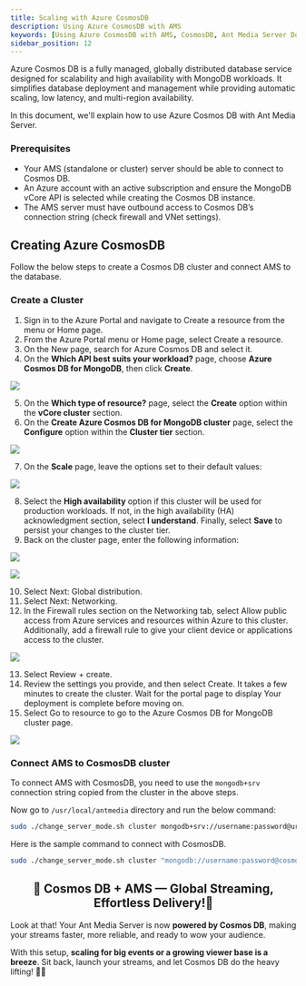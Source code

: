 ```yaml
---
title: Scaling with Azure CosmosDB
description: Using Azure CosmosDB with AMS
keywords: [Using Azure CosmosDB with AMS, CosmosDB, Ant Media Server Documentation, Ant Media Server Tutorials]
sidebar_position: 12
---
```


Azure Cosmos DB is a fully managed, globally distributed database service designed for scalability and high availability with MongoDB workloads. It simplifies database deployment and management while providing automatic scaling, low latency, and multi-region availability.

In this document, we'll explain how to use Azure Cosmos DB with Ant Media Server.

### Prerequisites

- Your AMS (standalone or cluster) server should be able to connect to Cosmos DB.
- An Azure account with an active subscription and ensure the MongoDB vCore API is selected while creating the Cosmos DB instance.
- The AMS server must have outbound access to Cosmos DB’s connection string (check firewall and VNet settings).

## Creating Azure CosmosDB

Follow the below steps to create a Cosmos DB cluster and connect AMS to the database.

### Create a Cluster

1. Sign in to the Azure Portal and navigate to Create a resource from the menu or Home page.
2. From the Azure Portal menu or Home page, select Create a resource.
3. On the New page, search for Azure Cosmos DB and select it.
4. On the **Which API best suits your workload?** page, choose **Azure Cosmos DB for MongoDB**, then click **Create**.

![](@site/static/img/clustering-and-scaling/scale-with-azure-cosmosdb/1-create-azure-cosmos-db1.webp)

5. On the **Which type of resource?** page, select the **Create** option within the **vCore cluster** section. 
6. On the **Create Azure Cosmos DB for MongoDB cluster** page, select the **Configure** option within the **Cluster tier** section.

![](@site/static/img/clustering-and-scaling/scale-with-azure-cosmosdb/2-configure-option.webp)

7. On the **Scale** page, leave the options set to their default values:

![](@site/static/img/clustering-and-scaling/scale-with-azure-cosmosdb/3-scale.webp)

8. Select the **High availability** option if this cluster will be used for production workloads. If not, in the high availability (HA) acknowledgment section, select **I understand**. Finally, select **Save** to persist your changes to the cluster tier.
9. Back on the cluster page, enter the following information:

![](@site/static/img/clustering-and-scaling/scale-with-azure-cosmosdb/4-details.webp)

![](@site/static/img/clustering-and-scaling/scale-with-azure-cosmosdb/4a-details.webp)

10. Select Next: Global distribution.
11. Select Next: Networking.
12. In the Firewall rules section on the Networking tab, select Allow public access from Azure services and resources within Azure to this cluster. Additionally, add a firewall rule to give your client device or applications access to the cluster.

![](@site/static/img/clustering-and-scaling/scale-with-azure-cosmosdb/5-network.webp)

13. Select Review + create.
14. Review the settings you provide, and then select Create. It takes a few minutes to create the cluster. Wait for the portal page to display Your deployment is complete before moving on.
15. Select Go to resource to go to the Azure Cosmos DB for MongoDB cluster page.

![](@site/static/img/clustering-and-scaling/scale-with-azure-cosmosdb/6-complete.webp)

### Connect AMS to CosmosDB cluster

To connect AMS with CosmosDB, you need to use the `mongodb+srv` connection string copied from the cluster in the above steps.

Now go to `/usr/local/antmedia` directory and run the below command:

```bash
sudo ./change_server_mode.sh cluster mongodb+srv://username:password@url
```

Here is the sample command to connect with CosmosDB.

```bash
sudo ./change_server_mode.sh cluster "mongodb://username:password@cosmosdb-account-name.mongo.cosmos.azure.com:10255/?ssl=true&replicaSet=globaldb&retryWrites=false"
```


<div align="center">
  <h2> 🎉 Cosmos DB + AMS — Global Streaming, Effortless Delivery!🚀 </h2>
</div>

Look at that! Your Ant Media Server is now **powered by Cosmos DB**, making your streams faster, more reliable, and ready to wow your audience.

With this setup, **scaling for big events or a growing viewer base is a breeze**. Sit back, launch your streams, and let Cosmos DB do the heavy lifting! 🎥✨
